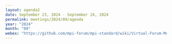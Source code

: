 ```yaml
---
layout: agenda2
date: September 23, 2024 - September 24, 2024
permalink: meetings/2024/09/agenda
year: "2024"
month: "09"
webex: "https://github.com/mpi-forum/mpi-standard/wiki/Virtual-Forum-Meeting-Information"
---
```


